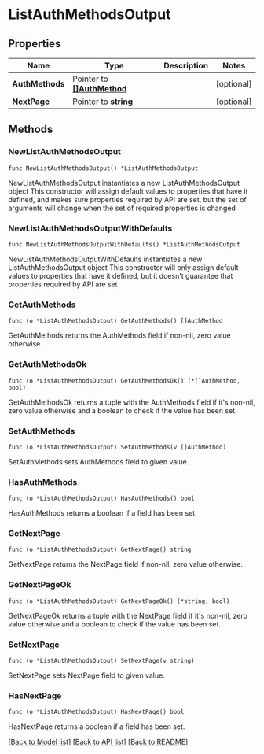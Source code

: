 # ListAuthMethodsOutput

## Properties

Name | Type | Description | Notes
------------ | ------------- | ------------- | -------------
**AuthMethods** | Pointer to [**[]AuthMethod**](AuthMethod.md) |  | [optional] 
**NextPage** | Pointer to **string** |  | [optional] 

## Methods

### NewListAuthMethodsOutput

`func NewListAuthMethodsOutput() *ListAuthMethodsOutput`

NewListAuthMethodsOutput instantiates a new ListAuthMethodsOutput object
This constructor will assign default values to properties that have it defined,
and makes sure properties required by API are set, but the set of arguments
will change when the set of required properties is changed

### NewListAuthMethodsOutputWithDefaults

`func NewListAuthMethodsOutputWithDefaults() *ListAuthMethodsOutput`

NewListAuthMethodsOutputWithDefaults instantiates a new ListAuthMethodsOutput object
This constructor will only assign default values to properties that have it defined,
but it doesn't guarantee that properties required by API are set

### GetAuthMethods

`func (o *ListAuthMethodsOutput) GetAuthMethods() []AuthMethod`

GetAuthMethods returns the AuthMethods field if non-nil, zero value otherwise.

### GetAuthMethodsOk

`func (o *ListAuthMethodsOutput) GetAuthMethodsOk() (*[]AuthMethod, bool)`

GetAuthMethodsOk returns a tuple with the AuthMethods field if it's non-nil, zero value otherwise
and a boolean to check if the value has been set.

### SetAuthMethods

`func (o *ListAuthMethodsOutput) SetAuthMethods(v []AuthMethod)`

SetAuthMethods sets AuthMethods field to given value.

### HasAuthMethods

`func (o *ListAuthMethodsOutput) HasAuthMethods() bool`

HasAuthMethods returns a boolean if a field has been set.

### GetNextPage

`func (o *ListAuthMethodsOutput) GetNextPage() string`

GetNextPage returns the NextPage field if non-nil, zero value otherwise.

### GetNextPageOk

`func (o *ListAuthMethodsOutput) GetNextPageOk() (*string, bool)`

GetNextPageOk returns a tuple with the NextPage field if it's non-nil, zero value otherwise
and a boolean to check if the value has been set.

### SetNextPage

`func (o *ListAuthMethodsOutput) SetNextPage(v string)`

SetNextPage sets NextPage field to given value.

### HasNextPage

`func (o *ListAuthMethodsOutput) HasNextPage() bool`

HasNextPage returns a boolean if a field has been set.


[[Back to Model list]](../README.md#documentation-for-models) [[Back to API list]](../README.md#documentation-for-api-endpoints) [[Back to README]](../README.md)


